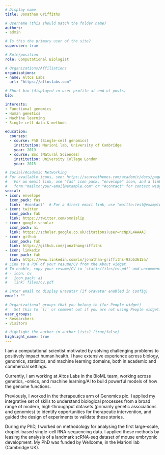 ```yaml
---
# Display name
title: Jonathan Griffiths

# Username (this should match the folder name)
authors:
- admin

# Is this the primary user of the site?
superuser: true

# Role/position
role: Computational Biologist

# Organizations/Affiliations
organizations:
- name: Altos Labs
  url: "https://altoslabs.com"

# Short bio (displayed in user profile at end of posts)
bio: 

interests:
- Functional genomics
- Human genetics
- Machine learning
- Single-cell data & methods

education:
  courses:
  - course: PhD (Single-cell genomics)
    institution: Marioni lab, University of Cambridge
    year: 2019
  - course: BSc (Natural Sciences)
    institution: University College London
    year: 2015

# Social/Academic Networking
# For available icons, see: https://sourcethemes.com/academic/docs/page-builder/#icons
#   For an email link, use "fas" icon pack, "envelope" icon, and a link in the
#   form "mailto:your-email@example.com" or "#contact" for contact widget.
social:
- icon: envelope
  icon_pack: fas
  link: '#contact'  # For a direct email link, use "mailto:test@example.org".
- icon: twitter
  icon_pack: fab
  link: https://twitter.com/omnislip
- icon: google-scholar
  icon_pack: ai
  link: https://scholar.google.co.uk/citations?user=ncNpXL4AAAAJ
- icon: github
  icon_pack: fab
  link: https://github.com/jonathangriffiths
- icon: linkedin
  icon_pack: fab
  link: https://www.linkedin.com/in/jonathan-griffiths-92b53615a/
# Link to a PDF of your resume/CV from the About widget.
# To enable, copy your resume/CV to `static/files/cv.pdf` and uncomment the lines below.
# - icon: cv
#   icon_pack: ai
#   link: files/cv.pdf

# Enter email to display Gravatar (if Gravatar enabled in Config)
email: ""

# Organizational groups that you belong to (for People widget)
#   Set this to `[]` or comment out if you are not using People widget.
user_groups:
- Researchers
- Visitors

# Highlight the author in author lists? (true/false)
highlight_name: true
---
```


I am a computational scientist motivated by solving challenging problems to positively impact human health.
I have extensive experience across biology, genomics, statistics, and machine learning domains, both in academic and commercial settings.

Currently, I am working at Altos Labs in the BioML team, working across genetics, -omics, and machine learning/AI to build powerful models of how the genome functions.

Previously, I worked in the therapeutics arm of Genomics plc.
I applied my integrative set of skills to understand biological processes from a broad range of modern, high-throughput datasets (primarily genetic associations and genomics) to identify opportunities for therapeutic intervention, and guided the design of experiments to validate these stories.

During my PhD, I worked on methodology for analysing the first large-scale, droplet-based single-cell RNA-sequencing data.
I applied these methods by leasing the analysis of a landmark scRNA-seq dataset of mouse embryonic development. 
My PhD was funded by Wellcome, in the Marioni lab (Cambridge UK).
